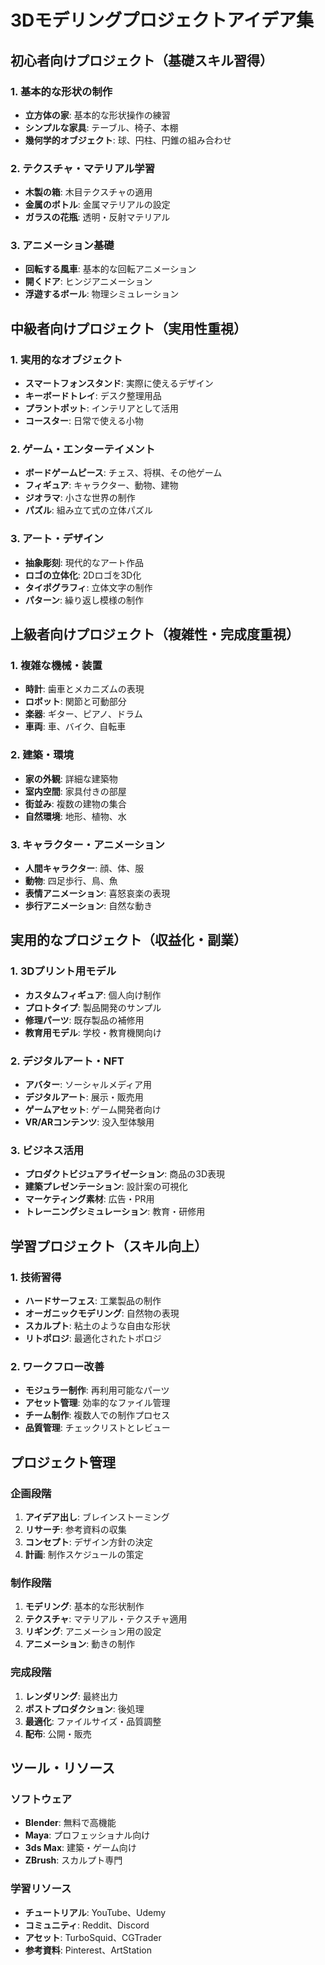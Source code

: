 # 3Dモデリングプロジェクトアイデア集

## 初心者向けプロジェクト（基礎スキル習得）

### 1. 基本的な形状の制作
- **立方体の家**: 基本的な形状操作の練習
- **シンプルな家具**: テーブル、椅子、本棚
- **幾何学的オブジェクト**: 球、円柱、円錐の組み合わせ

### 2. テクスチャ・マテリアル学習
- **木製の箱**: 木目テクスチャの適用
- **金属のボトル**: 金属マテリアルの設定
- **ガラスの花瓶**: 透明・反射マテリアル

### 3. アニメーション基礎
- **回転する風車**: 基本的な回転アニメーション
- **開くドア**: ヒンジアニメーション
- **浮遊するボール**: 物理シミュレーション

## 中級者向けプロジェクト（実用性重視）

### 1. 実用的なオブジェクト
- **スマートフォンスタンド**: 実際に使えるデザイン
- **キーボードトレイ**: デスク整理用品
- **プラントポット**: インテリアとして活用
- **コースター**: 日常で使える小物

### 2. ゲーム・エンターテイメント
- **ボードゲームピース**: チェス、将棋、その他ゲーム
- **フィギュア**: キャラクター、動物、建物
- **ジオラマ**: 小さな世界の制作
- **パズル**: 組み立て式の立体パズル

### 3. アート・デザイン
- **抽象彫刻**: 現代的なアート作品
- **ロゴの立体化**: 2Dロゴを3D化
- **タイポグラフィ**: 立体文字の制作
- **パターン**: 繰り返し模様の制作

## 上級者向けプロジェクト（複雑性・完成度重視）

### 1. 複雑な機械・装置
- **時計**: 歯車とメカニズムの表現
- **ロボット**: 関節と可動部分
- **楽器**: ギター、ピアノ、ドラム
- **車両**: 車、バイク、自転車

### 2. 建築・環境
- **家の外観**: 詳細な建築物
- **室内空間**: 家具付きの部屋
- **街並み**: 複数の建物の集合
- **自然環境**: 地形、植物、水

### 3. キャラクター・アニメーション
- **人間キャラクター**: 顔、体、服
- **動物**: 四足歩行、鳥、魚
- **表情アニメーション**: 喜怒哀楽の表現
- **歩行アニメーション**: 自然な動き

## 実用的なプロジェクト（収益化・副業）

### 1. 3Dプリント用モデル
- **カスタムフィギュア**: 個人向け制作
- **プロトタイプ**: 製品開発のサンプル
- **修理パーツ**: 既存製品の補修用
- **教育用モデル**: 学校・教育機関向け

### 2. デジタルアート・NFT
- **アバター**: ソーシャルメディア用
- **デジタルアート**: 展示・販売用
- **ゲームアセット**: ゲーム開発者向け
- **VR/ARコンテンツ**: 没入型体験用

### 3. ビジネス活用
- **プロダクトビジュアライゼーション**: 商品の3D表現
- **建築プレゼンテーション**: 設計案の可視化
- **マーケティング素材**: 広告・PR用
- **トレーニングシミュレーション**: 教育・研修用

## 学習プロジェクト（スキル向上）

### 1. 技術習得
- **ハードサーフェス**: 工業製品の制作
- **オーガニックモデリング**: 自然物の表現
- **スカルプト**: 粘土のような自由な形状
- **リトポロジ**: 最適化されたトポロジ

### 2. ワークフロー改善
- **モジュラー制作**: 再利用可能なパーツ
- **アセット管理**: 効率的なファイル管理
- **チーム制作**: 複数人での制作プロセス
- **品質管理**: チェックリストとレビュー

## プロジェクト管理

### 企画段階
1. **アイデア出し**: ブレインストーミング
2. **リサーチ**: 参考資料の収集
3. **コンセプト**: デザイン方針の決定
4. **計画**: 制作スケジュールの策定

### 制作段階
1. **モデリング**: 基本的な形状制作
2. **テクスチャ**: マテリアル・テクスチャ適用
3. **リギング**: アニメーション用の設定
4. **アニメーション**: 動きの制作

### 完成段階
1. **レンダリング**: 最終出力
2. **ポストプロダクション**: 後処理
3. **最適化**: ファイルサイズ・品質調整
4. **配布**: 公開・販売

## ツール・リソース

### ソフトウェア
- **Blender**: 無料で高機能
- **Maya**: プロフェッショナル向け
- **3ds Max**: 建築・ゲーム向け
- **ZBrush**: スカルプト専門

### 学習リソース
- **チュートリアル**: YouTube、Udemy
- **コミュニティ**: Reddit、Discord
- **アセット**: TurboSquid、CGTrader
- **参考資料**: Pinterest、ArtStation 